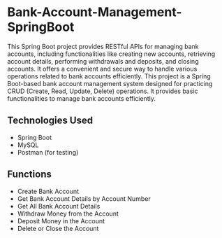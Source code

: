 # Bank-Account-Management-SpringBoot
This Spring Boot project provides RESTful APIs for managing bank accounts, including functionalities like creating new accounts, retrieving account details, performing withdrawals and deposits, and closing accounts. It offers a convenient and secure way to handle various operations related to bank accounts efficiently. This project is a Spring Boot-based bank account management system designed for practicing CRUD (Create, Read, Update, Delete) operations. It provides basic functionalities to manage bank accounts efficiently.

## Technologies Used

- Spring Boot
- MySQL
- Postman (for testing)

## Functions

- Create Bank Account
- Get Bank Account Details by Account Number
- Get All Bank Account Details
- Withdraw Money from the Account
- Deposit Money in the Account
- Delete or Close the Account
